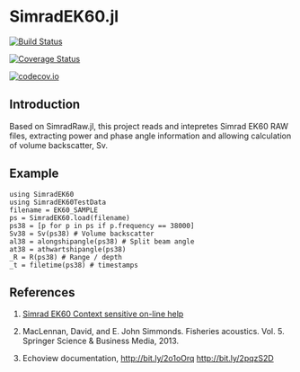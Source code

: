 # SimradEK60.jl

[![Build Status](https://travis-ci.org/EchoJulia/SimradEK60.jl.svg?branch=master)](https://travis-ci.org/EchoJulia/SimradEK60.jl)

[![Coverage Status](https://coveralls.io/repos/EchoJulia/SimradEK60.jl/badge.svg?branch=master&service=github)](https://coveralls.io/github/EchoJulia/SimradEK60.jl?branch=master)

[![codecov.io](http://codecov.io/github/EchoJulia/SimradEK60.jl/coverage.svg?branch=master)](http://codecov.io/github/EchoJulia/SimradEK60.jl?branch=master)

## Introduction

Based on SimradRaw.jl, this project reads and intepretes Simrad EK60
RAW files, extracting power and phase angle information and allowing
calculation of volume backscatter, Sv.


## Example

```
using SimradEK60
using SimradEK60TestData
filename = EK60_SAMPLE
ps = SimradEK60.load(filename)
ps38 = [p for p in ps if p.frequency == 38000]
Sv38 = Sv(ps38) # Volume backscatter
al38 = alongshipangle(ps38) # Split beam angle
at38 = athwartshipangle(ps38)
_R = R(ps38) # Range / depth
_t = filetime(ps38) # timestamps
```

## References

1. [Simrad EK60 Context sensitive on-line help](http://www.simrad.net/ek60_ref_english/default.htm)

2. MacLennan, David, and E. John Simmonds. Fisheries acoustics. Vol. 5. Springer Science & Business Media, 2013.

3. Echoview documentation, http://bit.ly/2o1oOrq  http://bit.ly/2pqzS2D
